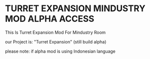 # TURRET EXPANSION MINDUSTRY MOD ALPHA ACCESS
This Is Turret Expansion Mod For Mindustry Room

our Project is:
"Turret Expansion" (still build alpha)

please note: if alpha mod is using Indonesian language


